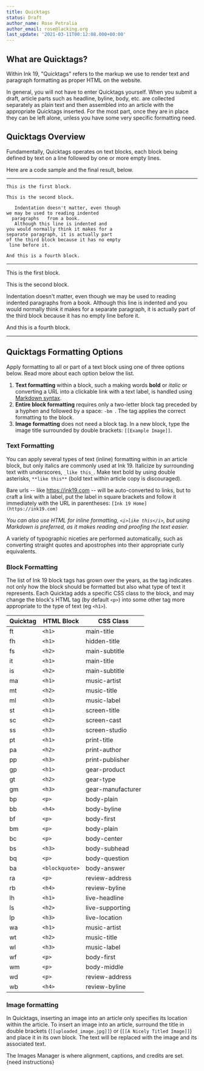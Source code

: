 ```yaml
---
title: Quicktags
status: Draft
author_name: Rose Petralia
author_email: rose@lacking.org
last_update: '2021-03-11T00:12:08.000+00:00'
---
```

## What are Quicktags?

Within Ink 19, "Quicktags" refers to the markup we use to render text and paragraph formatting as proper HTML on the website.

In general, you will not have to enter Quicktags yourself. When you submit a draft, article parts such as headline, byline, body, etc. are collected separately as plain text and then assembled into an article with the appropriate Quicktags inserted. For the most part, once they are in place they can be left alone, unless you have some very specific formatting need.

## Quicktags Overview

Fundamentally, Quicktags operates on text blocks, each block being defined by text on a line followed by one or more empty lines.
  
Here are a code sample and the final result, below.

---

```
This is the first block.

This is the second block.

   Indentation doesn't matter, even though
we may be used to reading indented
  paragraphs   from a book.
   Although this line is indented and
you would normally think it makes for a
separate paragraph, it is actually part
of the third block because it has no empty
 line before it.

And this is a fourth block.
```
---

This is the first block.

This is the second block.

   Indentation doesn't matter, even though
we may be used to reading indented
  paragraphs   from a book.
   Although this line is indented and
you would normally think it makes for a
separate paragraph, it is actually part
of the third block because it has no empty
 line before it.

And this is a fourth block.

---

## Quicktags Formatting Options

Apply formatting to all or part of a text block using one of three options below. Read more about each option below the list.

1. **Text formatting** within a block, such a making words **bold** or *italic* or converting a URL into a clickable link with a text label, is handled using [Markdown syntax](https://www.markdownguide.org/basic-syntax).  
2. **Entire block formatting** requires only a two-letter block tag preceded by a hyphen and followed by a space: `-bm `. The tag applies the correct formatting to the block.  
3. **Image formatting** does not need a block tag. In a new block, type the image title surrounded by double brackets: `[[Example Image]]`.  

### Text Formatting  

You can apply several types of text (inline) formatting within in an article block, but only italics are commonly used at Ink 19. Italicize by surrounding text with underscores, `_like this_`. Make text bold by using double asterisks, `**like this**`  (bold text within article copy is discouraged).

Bare urls -- like https://ink19.com -- will be auto-converted to links, but to craft a link with a label, put the label in square brackets and follow it immediately with the URL in parentheses: `[Ink 19 Home](https://ink19.com)`

*You can also use HTML for inline formatting, `<i>like this</i>`, but using Markdown is preferred, as it makes reading and proofing the text easier.*

A variety of typographic niceties are performed automatically, such as converting straight quotes and apostrophes into their appropriate curly equivalents.

### Block Formatting

The list of Ink 19 block tags has grown over the years, as the tag indicates not only how the block should be formatted but also what type of text it represents. Each Quicktag adds a specific CSS class to the block, and may change the block's HTML tag (by default `<p>`) into some other tag more appropriate to the type of text (eg `<h1>`).

|Quicktag|HTML Block    |CSS Class        |
|--------|--------------|-----------------|
|ft      |`<h1>`        |main-title       |
|fh      |`<h1>`        |hidden-title     |
|fs      |`<h2>`        |main-subtitle    |
|it      |`<h1>`        |main-title       |
|is      |`<h2>`        |main-subtitle    |
|ma      |`<h1>`        |music-artist     |
|mt      |`<h2>`        |music-title      |
|ml      |`<h3>`        |music-label      |
|st      |`<h1>`        |screen-title     |
|sc      |`<h2>`        |screen-cast      |
|ss      |`<h3>`        |screen-studio    |
|pt      |`<h1>`        |print-title      |
|pa      |`<h2>`        |print-author     |
|pp      |`<h3>`        |print-publisher  |
|gp      |`<h1>`        |gear-product     |
|gt      |`<h2>`        |gear-type        |
|gm      |`<h3>`        |gear-manufacturer|
|bp      |`<p>`         |body-plain       |
|bb      |`<h4>`        |body-byline      |
|bf      |`<p>`         |body-first       |
|bm      |`<p>`         |body-plain       |
|bc      |`<p>`         |body-center      |
|bs      |`<h3>`        |body-subhead     |
|bq      |`<p>`         |body-question    |
|ba      |`<blockquote>`|body-answer      |
|ra      |`<p>`         |review-address   |
|rb      |`<h4>`        |review-byline    |
|lh      |`<h1>`        |live-headline    |
|ls      |`<h2>`        |live-supporting  |
|lp      |`<h3>`        |live-location    |
|wa      |`<h1>`        |music-artist     |
|wt      |`<h2>`        |music-title      |
|wl      |`<h3>`        |music-label      |
|wf      |`<p>`         |body-first       |
|wm      |`<p>`         |body-middle      |
|wd      |`<p>`         |review-address   |
|wb      |`<h4>`        |review-byline    |

### Image formatting

In Quicktags, inserting an image into an article only specifies its location within the article. To insert an image into an article, surround the title in double brackets (`[[uploaded_image.jpg]]`) or (`[[A Nicely Titled Image]]`) and place it in its own block. The text will be replaced with the image and its associated text.

The Images Manager is where alignment, captions, and credits are set. {need instructions}
